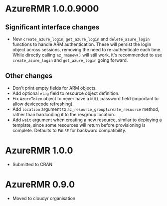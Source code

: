 # AzureRMR 1.0.0.9000

## Significant interface changes

* New `create_azure_login`, `get_azure_login` and `delete_azure_login` functions to handle ARM authentication. These will persist the login object across sessions, removing the need to re-authenticate each time. While directly calling `az_rm$new()` will still work, it's recommended to use `create_azure_login` and `get_azure_login` going forward.

## Other changes

* Don't print empty fields for ARM objects.
* Add optional `etag` field to resource object definition.
* Fix `AzureToken` object to never have a `NULL` password field (important to allow devicecode refreshing).
* Add `location` argument to `az_resource_group$create_resource` method, rather than hardcoding it to the resgroup location.
* Add `wait` argument when creating a new resource, similar to deploying a template, since some resources will return before provisioning is complete. Defaults to `FALSE` for backward compatibility.

# AzureRMR 1.0.0

* Submitted to CRAN

# AzureRMR 0.9.0

* Moved to cloudyr organisation
